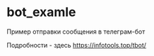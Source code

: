 # bot_examle
Пример отправки сообщения в телеграм-бот

Подробности - здесь <a target="_blank" href="https://infotools.top/tbot/">https://infotools.top/tbot/</a>
